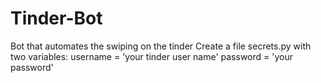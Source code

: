 # Tinder-Bot
Bot that automates the swiping on the tinder
Create a file secrets.py with two variables:
  username = 'your tinder user name'
  password = 'your password'
